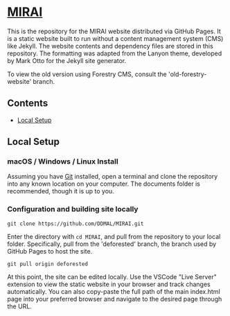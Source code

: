 # [MIRAI](https://miraiqc.ca/)

This is the repository for the MIRAI website distributed via GitHub Pages. It is a static website built to run without a content management system (CMS) like Jekyll. The website contents and dependency files are stored in this repository. The formatting was adapted from the Lanyon theme, developed by Mark Otto for the Jekyll site generator.

To view the old version using Forestry CMS, consult the 'old-forestry-website' branch.

## Contents

- [Local Setup](#local-setup)

## Local Setup

### macOS / Windows / Linux Install

Assuming you have [Git](https://www.atlassian.com/git/tutorials/install-git) installed, open a terminal and clone the repository into any known location on your computer. The documents folder is recommended, though it is up to you.

### Configuration and building site locally

```
git clone https://github.com/DDMAL/MIRAI.git
```

Enter the directory with `cd MIRAI`, and pull from the repository to your local folder. Specifically, pull from the 'deforested' branch, the branch used by GitHub Pages to host the site.

```
git pull origin deforested
```

At this point, the site can be edited locally. Use the VSCode "Live Server" extension to view the static website in your browser and track changes automatically. You can also copy-paste the full path of the main index.html page into your preferred browser and navigate to the desired page through the URL.
